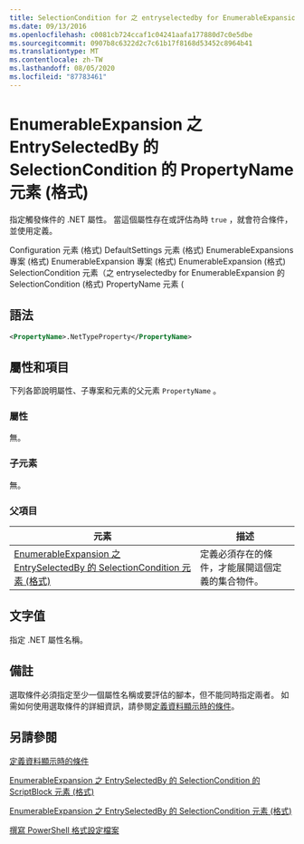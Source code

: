 ```yaml
---
title: SelectionCondition for 之 entryselectedby for EnumerableExpansion (Format 的 PropertyName 元素) |Microsoft Docs
ms.date: 09/13/2016
ms.openlocfilehash: c0081cb724ccaf1c04241aafa177880d7c0e5dbe
ms.sourcegitcommit: 0907b8c6322d2c7c61b17f8168d53452c8964b41
ms.translationtype: MT
ms.contentlocale: zh-TW
ms.lasthandoff: 08/05/2020
ms.locfileid: "87783461"
---
```

# <a name="propertyname-element-for-selectioncondition-for-entryselectedby-for-enumerableexpansion-format"></a>EnumerableExpansion 之 EntrySelectedBy 的 SelectionCondition 的 PropertyName 元素 (格式)

指定觸發條件的 .NET 屬性。 當這個屬性存在或評估為時 `true` ，就會符合條件，並使用定義。

Configuration 元素 (格式) DefaultSettings 元素 (格式) EnumerableExpansions 專案 (格式) EnumerableExpansion 專案 (格式) EnumerableExpansion (格式) SelectionCondition 元素（之 entryselectedby for EnumerableExpansion 的 SelectionCondition (格式) PropertyName 元素 (

## <a name="syntax"></a>語法

```xml
<PropertyName>.NetTypeProperty</PropertyName>
```

## <a name="attributes-and-elements"></a>屬性和項目

下列各節說明屬性、子專案和元素的父元素 `PropertyName` 。

### <a name="attributes"></a>屬性

無。

### <a name="child-elements"></a>子元素

無。

### <a name="parent-elements"></a>父項目

|元素|描述|
|-------------|-----------------|
|[EnumerableExpansion 之 EntrySelectedBy 的 SelectionCondition 元素 (格式)](./selectioncondition-element-for-entryselectedby-for-enumerableexpansion-format.md)|定義必須存在的條件，才能展開這個定義的集合物件。|

## <a name="text-value"></a>文字值

指定 .NET 屬性名稱。

## <a name="remarks"></a>備註

選取條件必須指定至少一個屬性名稱或要評估的腳本，但不能同時指定兩者。 如需如何使用選取條件的詳細資訊，請參閱[定義資料顯示時的條件](./defining-conditions-for-displaying-data.md)。

## <a name="see-also"></a>另請參閱

[定義資料顯示時的條件](./defining-conditions-for-displaying-data.md)

[EnumerableExpansion 之 EntrySelectedBy 的 SelectionCondition 的 ScriptBlock 元素 (格式)](./scriptblock-element-for-selectioncondition-for-entryselectedby-for-enumerableexpansion-format.md)

[EnumerableExpansion 之 EntrySelectedBy 的 SelectionCondition 元素 (格式)](./selectioncondition-element-for-entryselectedby-for-enumerableexpansion-format.md)

[撰寫 PowerShell 格式設定檔案](./writing-a-powershell-formatting-file.md)
